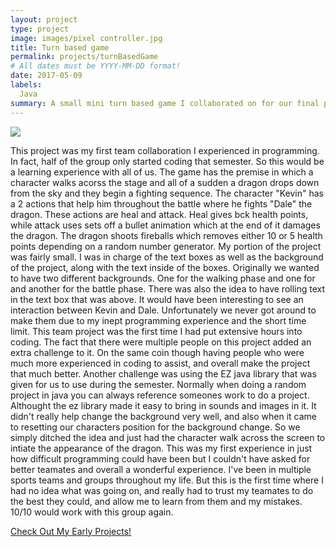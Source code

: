 ```yaml
---
layout: project
type: project
image: images/pixel controller.jpg
title: Turn based game
permalink: projects/turnBasedGame
# All dates must be YYYY-MM-DD format!
date: 2017-05-09
labels:
  Java
summary: A small mini turn based game I collaborated on for our final project in ics 111.
---
```


<img class="ui image" src="{{ site.baseurl }}/images/pixel controller.jpg">

  This project was my first team collaboration I experienced in programming. In fact, half of the group only started coding that semester. So this would be a learning experience with all of us. The game has the premise in which a character walks acorss the stage and all of a sudden a dragon drops down from the sky and they begin a fighting sequence. The character "Kevin" has a 2 actions that help him throughout the battle where he fights "Dale" the dragon. These actions are heal and attack. Heal gives bck health points, while attack uses sets off a bullet animation which at the end of it damages the dragon. The dragon shoots fireballs which removes either 10 or 5 health points depending on a random number generator.
   My portion of the project was fairly small. I was in charge of the text boxes as well as the background of the project, along with the text inside of the boxes. Originally we wanted to have two different backgrounds. One for the walking phase and one for and another for the battle phase. There was also the idea to have rolling text in the text box that was above. It would have been interesting to see an interaction between Kevin and Dale. Unfortunately we never got around to make them due to my inept programming experience and the short time limit.
   This team project was the first time I had put extensive hours into coding. The fact that there were multiple people on this project added an extra challenge to it. On the same coin though having people who were much more experienced in coding to assist, and overall make the project that much better. Another challenge was using the EZ java library that was given for us to use during the semester. Normally when doing a random project in java you can always reference someones work to do a project. Althought the ez library made it easy to bring in sounds and images in it. It didn't really help change the background very well, and also when it came to resetting our characters position for the background change. So we simply ditched the idea and just had the character walk across the screen to intiate the appearance of the dragon.
   This was my first experience in just how difficult programming could have been but I couldn't have asked for better teamates and overall a wonderful experience. I've been in multiple sports teams and groups throughout my life. But this is the first time where I had no idea what was going on, and really had to trust my teamates to do the best they could, and allow me to learn from them and my mistakes. 10/10 would work with this group again. 

<a href="https://github.com/htobin/ManiniProjects2">Check Out My Early Projects!</a>

